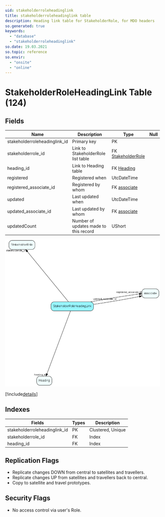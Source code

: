 ```yaml
---
uid: stakeholderroleheadinglink
title: stakeholderroleheadinglink table
description: Heading link table for StakeholderRole, for MDO headers
so.generated: true
keywords:
  - "database"
  - "stakeholderroleheadinglink"
so.date: 19.03.2021
so.topic: reference
so.envir:
  - "onsite"
  - "online"
---
```


# StakeholderRoleHeadingLink Table (124)

## Fields

| Name | Description | Type | Null |
|------|-------------|------|:----:|
|stakeholderroleheadinglink\_id|Primary key|PK| |
|stakeholderrole\_id|Link to StakeholderRole list table|FK [StakeholderRole](StakeholderRole.md)| |
|heading\_id|Link to Heading table|FK [Heading](Heading.md)| |
|registered|Registered when|UtcDateTime| |
|registered\_associate\_id|Registered by whom|FK [associate](associate.md)| |
|updated|Last updated when|UtcDateTime| |
|updated\_associate\_id|Last updated by whom|FK [associate](associate.md)| |
|updatedCount|Number of updates made to this record|UShort| |


![StakeholderRoleHeadingLink table relationship diagram](media\StakeholderRoleHeadingLink.png)

[!include[details](./includes/StakeholderRoleHeadingLink.md)]

## Indexes

| Fields | Types | Description |
|--------|-------|-------------|
|stakeholderroleheadinglink\_id |PK |Clustered, Unique |
|stakeholderrole\_id |FK |Index |
|heading\_id |FK |Index |

## Replication Flags

* Replicate changes DOWN from central to satellites and travellers.
* Replicate changes UP from satellites and travellers back to central.
* Copy to satellite and travel prototypes.

## Security Flags

* No access control via user's Role.

